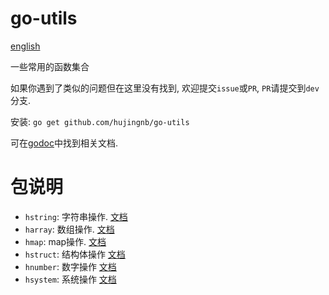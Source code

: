 # go-utils

[english](./README.en.md)

一些常用的函数集合

如果你遇到了类似的问题但在这里没有找到, 欢迎提交`issue`或`PR`, `PR`请提交到`dev`分支.

安装: `go get github.com/hujingnb/go-utils`

可在[godoc](https://pkg.go.dev/github.com/hujingnb/go-utils)中找到相关文档.

# 包说明

* `hstring`: 字符串操作. [文档](./string/README.md)
* `harray`: 数组操作. [文档](harray/README.md)
* `hmap`: map操作. [文档](./map/README.md)
* `hstruct`: 结构体操作 [文档](hstruct/README.md)
* `hnumber`: 数字操作 [文档](hnumber/README.md)
* `hsystem`: 系统操作 [文档](hsystem/README.md)
